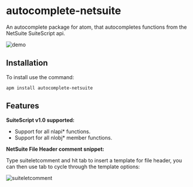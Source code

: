 # autocomplete-netsuite

An autocomplete package for atom, that autocompletes functions from the NetSuite SuiteScript api.

![demo](http://mwil.so/img/functionDemo.gif)

## Installation

To install use the command:

    apm install autocomplete-netsuite

## Features

**SuiteScript v1.0 supported:**

* Support for all nlapi* functions.
* Support for all nlobj* member functions.

**NetSuite File Header comment snippet:**

Type suiteletcomment and hit tab to insert a template for file header, you can then use tab to cycle through the template options:

![suiteletcomment](https://raw.githubusercontent.com/ProductEarthSolutions/autocomplete-netsuite/master/screenshots/suiteletCommentSnippet.gif)
